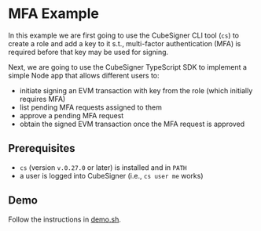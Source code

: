 # MFA Example

In this example we are first going to use the CubeSigner CLI tool (`cs`)
to create a role and add a key to it s.t., multi-factor authentication (MFA)
is required before that key may be used for signing.

Next, we are going to use the CubeSigner TypeScript SDK to implement a
simple Node app that allows different users to:

- initiate signing an EVM transaction with key from the role (which initially requires MFA)
- list pending MFA requests assigned to them
- approve a pending MFA request
- obtain the signed EVM transaction once the MFA request is approved

## Prerequisites

- `cs` (version `v.0.27.0` or later) is installed and in `PATH`
- a user is logged into CubeSigner (i.e., `cs user me` works)

## Demo

Follow the instructions in [demo.sh](./demo.sh).
